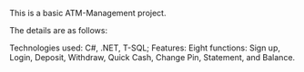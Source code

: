 
This is a basic ATM-Management project.

The details are as follows:

Technologies used:
C#,
.NET,
T-SQL;
Features:
Eight functions: Sign up, Login, Deposit, Withdraw, Quick Cash, Change Pin, Statement, and Balance.
